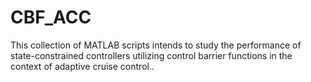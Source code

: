 # CBF_ACC
This collection of MATLAB scripts intends to study the performance of state-constrained controllers utilizing control barrier functions in the context of adaptive cruise control..
